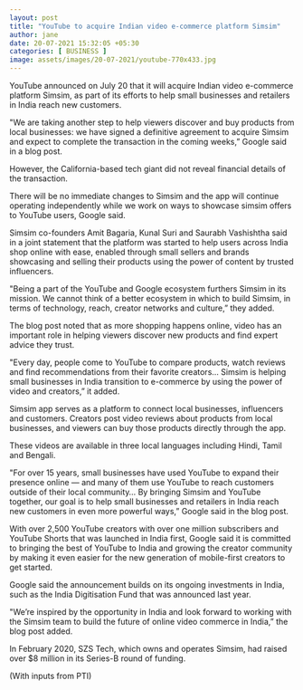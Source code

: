 ```yaml
---
layout: post
title: "YouTube to acquire Indian video e-commerce platform Simsim"
author: jane 
date: 20-07-2021 15:32:05 +05:30 
categories: [ BUSINESS ] 
image: assets/images/20-07-2021/youtube-770x433.jpg
---
```

YouTube announced on July 20 that it will acquire Indian video e-commerce platform Simsim, as part of its efforts to help small businesses and retailers in India reach new customers.

"We are taking another step to help viewers discover and buy products from local businesses: we have signed a definitive agreement to acquire Simsim and expect to complete the transaction in the coming weeks,” Google said in a blog post.

However, the California-based tech giant did not reveal financial details of the transaction.

There will be no immediate changes to Simsim and the app will continue operating independently while we work on ways to showcase simsim offers to YouTube users, Google said.

Simsim co-founders Amit Bagaria, Kunal Suri and Saurabh Vashishtha said in a joint statement that the platform was started to help users across India shop online with ease, enabled through small sellers and brands showcasing and selling their products using the power of content by trusted influencers.

"Being a part of the YouTube and Google ecosystem furthers Simsim in its mission. We cannot think of a better ecosystem in which to build Simsim, in terms of technology, reach, creator networks and culture,” they added.

The blog post noted that as more shopping happens online, video has an important role in helping viewers discover new products and find expert advice they trust.

"Every day, people come to YouTube to compare products, watch reviews and find recommendations from their favorite creators… Simsim is helping small businesses in India transition to e-commerce by using the power of video and creators,” it added.

Simsim app serves as a platform to connect local businesses, influencers and customers. Creators post video reviews about products from local businesses, and viewers can buy those products directly through the app.

These videos are available in three local languages including Hindi, Tamil and Bengali.

"For over 15 years, small businesses have used YouTube to expand their presence online — and many of them use YouTube to reach customers outside of their local community… By bringing Simsim and YouTube together, our goal is to help small businesses and retailers in India reach new customers in even more powerful ways,” Google said in the blog post.

With over 2,500 YouTube creators with over one million subscribers and YouTube Shorts that was launched in India first, Google said it is committed to bringing the best of YouTube to India and growing the creator community by making it even easier for the new generation of mobile-first creators to get started.

Google said the announcement builds on its ongoing investments in India, such as the India Digitisation Fund that was announced last year.

"We’re inspired by the opportunity in India and look forward to working with the Simsim team to build the future of online video commerce in India,” the blog post added.

In February 2020, SZS Tech, which owns and operates Simsim, had raised over $8 million in its Series-B round of funding.

(With inputs from PTI)